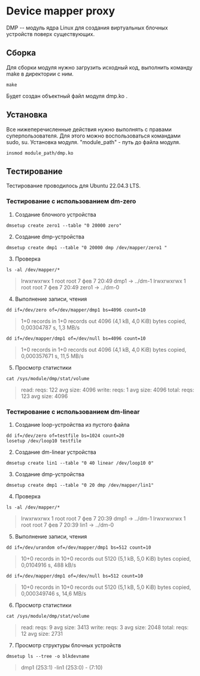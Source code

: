#  Device mapper proxy
DMP -- модуль ядра Linux для создания виртуальных блочных устройств поверх существующих.
 
## Сборка
Для сборки модуля нужно загрузить исходный код, выполнить команду make в директории с ним.
```
make
```
Будет создан объектный файл модуля dmp.ko .
## Установка
Все нижеперечисленные действия нужно выполнять с правами суперпользователя. Для этого можно воспользоваться командами sudo, su.
Установка модуля. "module_path"  - путь до файла модуля.
```
insmod module_path/dmp.ko
```
## Тестирование
Тестирование проводилось для Ubuntu 22.04.3 LTS.
### Тестирование с использованием dm-zero
1. Cоздание блочного устройства
```
dmsetup create zero1 --table "0 20000 zero"
```
2. Создание dmp-устройства
```
dmsetup create dmp1 --table "0 20000 dmp /dev/mapper/zero1 "
```
3. Проверка
```
ls -al /dev/mapper/*
```
> lrwxrwxrwx 1 root root 7 фев 7 20:49 dmp1 -> ../dm-1
> lrwxrwxrwx 1 root root 7 фев 7 20:49 zero1 -> ../dm-0
4. Выполнение записи, чтения
```
dd if=/dev/zero of=/dev/mapper/dmp1 bs=4096 count=10
```
>1+0 records in
>1+0 records out
>4096 (4,1 kB, 4,0 KiB) bytes copied, 0,00304787 s, 1,3 MB/s
```
dd if=/dev/mapper/dmp1 of=/dev/null bs=4096 count=10
```
>1+0 records in
>1+0 records out
>4096 (4,1 kB, 4,0 KiB) bytes copied, 0,000357671 s, 11,5 MB/s
5. Просмотр статистики
```
cat /sys/module/dmp/stat/volume
```
> read:
>  reqs: 122
>  avg size: 4096
> write:
>  reqs: 1
>  avg size: 4096
> total:
>  reqs: 123
>  avg size: 4096
### Тестирование с использованием dm-linear
1. Создание loop-устройства из пустого файла
```
dd if=/dev/zero of=testfile bs=1024 count=20
losetup /dev/loop10 testfile
```
2. Cоздание dm-linear устройства
```
dmsetup create lin1 --table "0 40 linear /dev/loop10 0"
```
3. Создание dmp-устройства
```
dmsetup create dmp1 --table "0 20 dmp /dev/mapper/lin1"
```
4. Проверка
```
ls -al /dev/mapper/*
```
> lrwxrwxrwx 1 root root 7 фев 7 20:39 dmp1 -> ../dm-1
> lrwxrwxrwx 1 root root 7 фев 7 20:39 lin1 -> ../dm-0
5. Выполнение записи, чтения
```
dd if=/dev/urandom of=/dev/mapper/dmp1 bs=512 count=10
```
>10+0 records in
>10+0 records out
>5120 (5,1 kB, 5,0 KiB) bytes copied, 0,0104916 s, 488 kB/s
```
dd if=/dev/mapper/dmp1 of=/dev/null bs=512 count=10
```
>10+0 records in
>10+0 records out
>5120 (5,1 kB, 5,0 KiB) bytes copied, 0,000349746 s, 14,6 MB/s
6. Просмотр статистики
```
cat /sys/module/dmp/stat/volume
```
> read:
>  reqs: 9
>  avg size: 3413
> write:
>  reqs: 3
>  avg size: 2048
> total:
>  reqs: 12
>  avg size: 2731
7. Просмотр структуры блочных устройств
```
dmsetup ls --tree -o blkdevname
```
> dmp1 <dm-1> (253:1)
>   -lin1 <dm-0> (253:0)
>      - <loop10> (7:10)
